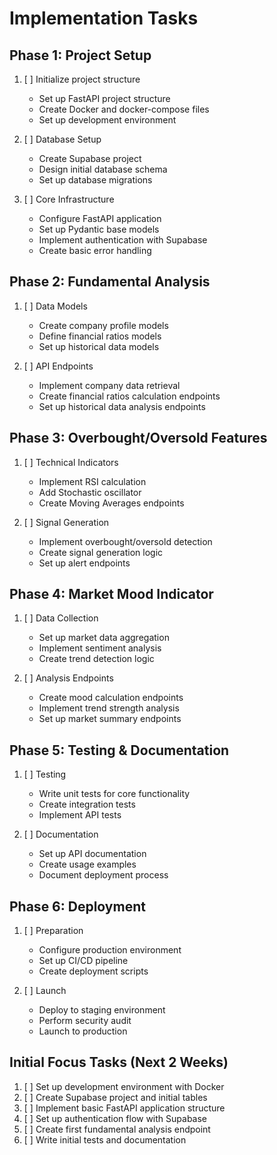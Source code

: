 # Implementation Tasks

## Phase 1: Project Setup
1. [ ] Initialize project structure
   - Set up FastAPI project structure
   - Create Docker and docker-compose files
   - Set up development environment

2. [ ] Database Setup
   - Create Supabase project
   - Design initial database schema
   - Set up database migrations

3. [ ] Core Infrastructure
   - Configure FastAPI application
   - Set up Pydantic base models
   - Implement authentication with Supabase
   - Create basic error handling

## Phase 2: Fundamental Analysis
1. [ ] Data Models
   - Create company profile models
   - Define financial ratios models
   - Set up historical data models

2. [ ] API Endpoints
   - Implement company data retrieval
   - Create financial ratios calculation endpoints
   - Set up historical data analysis endpoints

## Phase 3: Overbought/Oversold Features
1. [ ] Technical Indicators
   - Implement RSI calculation
   - Add Stochastic oscillator
   - Create Moving Averages endpoints

2. [ ] Signal Generation
   - Implement overbought/oversold detection
   - Create signal generation logic
   - Set up alert endpoints

## Phase 4: Market Mood Indicator
1. [ ] Data Collection
   - Set up market data aggregation
   - Implement sentiment analysis
   - Create trend detection logic

2. [ ] Analysis Endpoints
   - Create mood calculation endpoints
   - Implement trend strength analysis
   - Set up market summary endpoints

## Phase 5: Testing & Documentation
1. [ ] Testing
   - Write unit tests for core functionality
   - Create integration tests
   - Implement API tests

2. [ ] Documentation
   - Set up API documentation
   - Create usage examples
   - Document deployment process

## Phase 6: Deployment
1. [ ] Preparation
   - Configure production environment
   - Set up CI/CD pipeline
   - Create deployment scripts

2. [ ] Launch
   - Deploy to staging environment
   - Perform security audit
   - Launch to production

## Initial Focus Tasks (Next 2 Weeks)
1. [ ] Set up development environment with Docker
2. [ ] Create Supabase project and initial tables
3. [ ] Implement basic FastAPI application structure
4. [ ] Set up authentication flow with Supabase
5. [ ] Create first fundamental analysis endpoint
6. [ ] Write initial tests and documentation
```